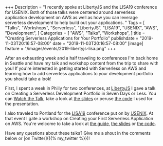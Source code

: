 +++
Description = "I recently spoke at LibertyJS and the LISA19 conference for USENIX. Both of those talks were centered around serverless application development on AWS as well as how you can leverage serverless development to help build out your applications. "
Tags = [
  "Talks",
  "Workshops",
  "Serverless",
  "LibertyJS",
  "LISA19",
  "USENIX",
  "AWS",
  "Development",
]
Categories = [
  "AWS",
  "Talks",
  "Workshops",
]
title = "Creating Serverless Applications for Your Portfolio"
publishdate = "2019-11-03T20:16:57-08:00"
date = "2019-11-03T20:16:57-08:00"
[image]
    feature = "/images/events/2019-libertyjs-lisa.png"
+++

After an exhausting week and a half traveling to conferences I'm back home in Seattle and have my talk and workshop content from the trip to share with you! If you're interested in getting started with Serverless on AWS and learning how to add serverless applications to your development portfolio you should take a look!
<!--more-->

First, I spent a week in Philly for two conferences, at [LibertyJS](https://libertyjs.com/) I gave a talk on Creating a Serverless Development Portfolio in Seven Days or Less. You can [Watch the Talk](https://www.youtube.com/watch?v=HUVPXETRQDc&feature=youtu.be&t=42), take a look at [the slides](https://speakerdeck.com/fernandomc/making-a-serverless-development-portfolio-in-seven-days-or-less) or peruse [the code](https://github.com/fernando-mc/libertyjs-jams) I used for the presentation.

I also traveled to Portland for the [LISA19](https://www.usenix.org/conference/lisa19) conference put on by [USENIX](https://www.usenix.org/). At that event I gate a workshop on Creating your First Serverless Application on AWS. You're welcome to take a look at [the guide](https://fernando-mc.github.io/creating-first-serverless-app-aws/), [the slides](https://speakerdeck.com/fernandomc/creating-your-first-serverless-application-on-aws) or [the code](https://github.com/fernando-mc/serverlessjams).

Have any questions about these talks? Give me a shout in the comments below or [on Twitter]({{% my_twitter %}})!
